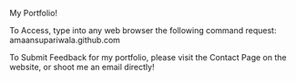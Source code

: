 My Portfolio!

To Access, type into any web browser the following command request:
amaansupariwala.github.com


To Submit Feedback for my portfolio, please visit the Contact Page on the website, or shoot me an email directly!
